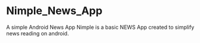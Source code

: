# Nimple_News_App
A simple Android News App
Nimple is a basic NEWS App created to simplify news reading on android.
